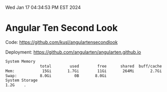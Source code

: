 Wed Jan 17 04:34:53 PM EST 2024

# Angular Ten Second Look

Code: https://github.com/kusl/angulartensecondlook

Deployment: https://github.com/angularten/angularten.github.io

```bash
System Memory
               total        used        free      shared  buff/cache   available
Mem:            15Gi       1.7Gi        11Gi       264Mi       2.7Gi        13Gi
Swap:          8.0Gi          0B       8.0Gi
System Storage
1.2G	.
```
```bash
